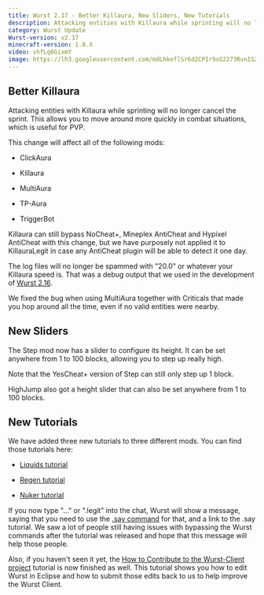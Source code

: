 ```yaml
---
title: Wurst 2.17 - Better Killaura, New Sliders, New Tutorials
description: Attacking entities with Killaura while sprinting will no longer cancel the sprint. This allows you to move around more quickly in combat situations.
category: Wurst Update
Wurst-version: v2.17
minecraft-version: 1.8.X
video: shfLq6GixmY
image: https://lh3.googleusercontent.com/mdLhkeflSr6d2CPIr9sG2273RvnISZkDN3wt3B3Tb1IS8eKjxRRGIdkYLtlExQc2YJH32K-4FgCW3ps_58Dt2VFu8KhDu2MA2NN8BgwFq8lfTZMxA-LIYZxUM0ya2uWFdfhV-l89TK72NeVPK1emANC-4mO4yjDbdN8Ov9mD8PLi8SvTCYAQ7SxcZlVTiJZq1oBRsxSKV5v_c3lMvJNV6VfbHeKowP46KyDNnMAtE1Y-SbWdH0DS4577cAYUlwY-qkAfjr4vwsuXt4iln5OkERXTU8_Rz7j35bqxKIMsyagUBpCZORawokuUFXtG9N9tzokiELg_ULHFoAwHoO8Kkp4q3uaYKcja2ISBrxCuRRRog4P3XSI_WHXJdobnS9uKo0Sf24smFVeKjrolOTPvN_OBDs744jH9hA8GFBoVz51d2InkJ86yn18wZwYLtwOiYLascaR3GjWG5487iH7UGlG_X5pjbGfCXFXCS5XqeF5DmRJ8dPQ0MRFMpFqL5EO_AeEBlUAc5BwGuLVOqfeITIzVWIshguC6t1qvhQ3idB3jhHTwMki-wnSxgOb-GkF3M6__ZIXYcYxHjaBPcBzKkAng2QwLpQVyyRfgvZABgnDFf3Kr=w1280-h720-no
---
```

## Better Killaura
Attacking entities with Killaura while sprinting will no longer cancel the sprint. This allows you to move around more quickly in combat situations, which is useful for PVP.

This change will affect all of the following mods:

- ClickAura

- Killaura

- MultiAura

- TP-Aura

- TriggerBot

Killaura can still bypass NoCheat+, Mineplex AntiCheat and Hypixel AntiCheat with this change, but we have purposely not applied it to KillauraLegit in case any AntiCheat plugin will be able to detect it one day.

The log files will no longer be spammed with "20.0" or whatever your Killaura speed is. That was a debug output that we used in the development of [Wurst 2.16](/news/2016-02-12-Wurst-2-16/).

We fixed the bug when using MultiAura together with Criticals that made you hop around all the time, even if no valid entities were nearby.

<!--read more-->

## New Sliders
The Step mod now has a slider to configure its height. It can be set anywhere from 1 to 100 blocks, allowing you to step up really high.

Note that the YesCheat+ version of Step can still only step up 1 block.

HighJump also got a height slider that can also be set anywhere from 1 to 100 blocks.

## New Tutorials
We have added three new tutorials to three different mods. You can find those tutorials here:

- [Liquids tutorial](/wiki/Mods/Liquids/)

- [Regen tutorial](/wiki/Mods/Regen/)

- [Nuker tutorial](/wiki/Mods/Nuker/)

If you now type "..." or ".legit" into the chat, Wurst will show a message, saying that you need to use the [.say command](/wiki/Commands/say/) for that, and a link to the .say tutorial. We saw a lot of people still having issues with bypassing the Wurst commands after the tutorial was released and hope that this message will help those people.

Also, if you haven't seen it yet, the [How to Contribute to the Wurst-Client project](/wiki/Contributing/) tutorial is now finished as well. This tutorial shows you how to edit Wurst in Eclipse and how to submit those edits back to us to help improve the Wurst Client.
